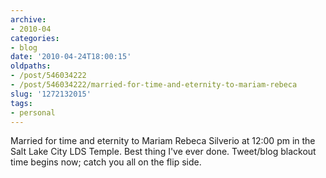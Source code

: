 ```yaml
---
archive:
- 2010-04
categories:
- blog
date: '2010-04-24T18:00:15'
oldpaths:
- /post/546034222
- /post/546034222/married-for-time-and-eternity-to-mariam-rebeca
slug: '1272132015'
tags:
- personal
---
```


Married for time and eternity to Mariam Rebeca Silverio at 12:00 pm in the
Salt Lake City LDS Temple. Best thing I've ever done. Tweet/blog blackout
time begins now; catch you all on the flip side.
